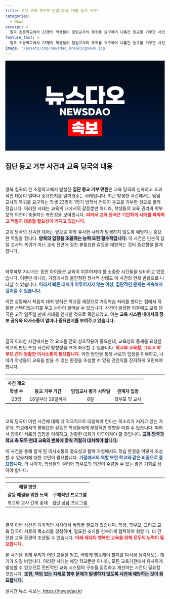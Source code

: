 ```yaml
---
title: 교사 교체 학부모 반발…학생 23명 등교 거부!
categories:
  - News
excerpt: >
  칠곡 초등학교에서 23명의 학생들이 담임교사의 복귀를 요구하며 나흘간 등교를 거부한 사건이 발생했습니다. 교육 당국은 늑장 대응에 대한 비판을 받고 있으며, 갈등 해결을 위해 최선을 다하고 있다는데, 학부모들은 담임교사의 복귀 없이는 2학기에도 등교를 거부하겠다고 밝혔습니다.
feature_text: >
  칠곡 초등학교에서 23명의 학생들이 담임교사의 복귀를 요구하며 나흘간 등교를 거부한 사건이 발생했습니다. 교육 당국은 늑장 대응에 대한 비판을 받고 있으며, 갈등 해결을 위해 최선을 다하고 있다는데, 학부모들은 담임교사의 복귀 없이는 2학기에도 등교를 거부하겠다고 밝혔습니다.
image: '/assets/img/newsdao_breakingnews.jpg'
---
```


<p><img src="/assets/img/newsdao_breakingnews.jpg" alt="koreaapp 속보" /></p>

<h2 data-ke-size="size26">집단 등교 거부 사건과 교육 당국의 대응</h2>

<p data-ke-size="size16">&nbsp;</p>

<p>경북 칠곡의 한 초등학교에서 발생한 <b>집단 등교 거부 민원</b>은 교육 당국의 신속하고 효과적인 대응이 얼마나 중요한지를 일깨워주는 사례입니다. 최근 발생한 사건에서는 담임 교사의 복귀를 요구하는 학생 23명이 1학기 방학식 전까지 등교를 거부한 것으로 알려졌습니다. 이러한 사태는 교육계 내에서의 갈등뿐만 아니라, 학생들의 교육 권리와 학부모의 의견이 충돌하는 복잡성을 보여줍니다. <b><span style="color: #ee2323;">따라서 교육 당국은 기민하게 사태를 파악하고 적절히 대응할 필요성이 커지고 있습니다.</span></b> </p>

<p>교육 당국의 신속한 대처는 앞으로 이와 유사한 사태가 발생하지 않도록 예방하는 중요한 역할을 합니다. <b><span style="background-color: #21538527;">양측의 입장을 조율하는 능력 또한 필수적입니다.</span></b> 이 사건은 단순히 담임 교사의 복귀가 아닌 교육 전반에 걸친 불필요한 갈등을 예방하는 것이 중요함을 알게 합니다.</p>

<p data-ke-size="size16">&nbsp;</p>

<p>하루하루 지나가는 동안 아이들은 교육이 이루어져야 할 소중한 시간들을 낭비하고 있었습니다. 이뿐만 아니라, 가정에서의 불안정한 정서적 상태도 이 사건의 연쇄 반응으로 나타날 수 있습니다. <b><span style="color: #1a5490;">따라서 빠른 대처가 이루어지지 않는 이상, 집단적인 문제는 계속해서 깊어질 수 있습니다.</span></b> </p>

<p>이런 상황에서 처음의 대처 방식은 학교장 재량으로 가정학습 처리를 했다는 점에서 적절한 선택이었는지를 두고 논란이 일어날 수 있습니다. 사건이 발생한 이후에도 교육 당국은 고작 일주일 만에 사태를 인지한 것으로 확인되었고, 이는 <b>교육 시스템 내에서의 정보 공유와 의사소통이 얼마나 중요한지를 보여주고 있습니다.</b> </p>

<p data-ke-size="size16">&nbsp;</p>

<p>결국 이러한 사건에서는 각 요소들 간의 상호작용이 중요한데, 교육청의 중재를 요청한 학교의 판단 또한 사건의 방향성을 크게 좌우할 수 있습니다. <b><span style="color: #ee2323;">학교와 교육청, 그리고 학부모 간의 원활한 의사소통이 필요합니다.</span></b> 어떤 방안을 통해 서로의 입장을 이해하고, 나아가 학생들이 교육을 받을 수 있는 환경을 조성할 수 있을 것인지를 진지하게 고민해야 합니다.</p>

<hr>

<table>
    <tr>
        <td style="text-align: center; height: 17px;"><b>사건 개요</b></td>
    </tr>
    <tr>
        <td style="text-align: center; height: 17px;"><b>학생 수</b></td>
        <td style="text-align: center; height: 17px;"><b>등교 거부 기간</b></td>
        <td style="text-align: center; height: 17px;"><b>담임교사 병가 시작일</b></td>
        <td style="text-align: center; height: 17px;"><b>관계자 입장</b></td>
    </tr>
    <tr>
        <td style="text-align: center; height: 17px;">23명</td>
        <td style="text-align: center; height: 17px;">16일부터 19일까지</td>
        <td style="text-align: center; height: 17px;">8일</td>
        <td style="text-align: center; height: 17px;">학부모 및 교사</td>
    </tr>
</table>

<p data-ke-size="size16">&nbsp;</p>

<p>교육 당국이 이번 사건에 대해 더 적극적으로 대응해야 한다는 목소리가 커지고 있는 가운데, 학교에서의 불필요한 갈등은 학생들에게 부정적인 영향을 미칠 수 있습니다. 따라서 양측이 서로의 입장을 이해하고, 원활한 대화가 이루어져야 할 것입니다. <b><span style="background-color: #21538527;">교육 당국과 학교 측 모두 현대 교육의 변화에 맞춰 적절히 대처해야 합니다.</span></b></p>

<p>이 사건을 통해 알게 된 의사소통의 중요성과 함께 가정에서도 학습 환경을 어떻게 조성할 수 있을지에 대한 고민이 필요합니다. <b><span style="color: #1a5490;">가정에서의 역할 또한 학교와 같은 비중으로 중요합니다.</span></b> 더 나아가, 학생들의 권리와 학부모의 의견이 수렴될 수 있는 좋은 기회로 삼아야 합니다. </p>

<hr>

<table>
    <tr>
        <td style="text-align: center; height: 17px;"><b>해결 방안</b></td>
    </tr>
    <tr>
        <td style="text-align: center; height: 17px;"><b>갈등 해결을 위한 노력</b></td>
        <td style="text-align: center; height: 17px;"><b>구체적인 프로그램</b></td>
    </tr>
    <tr>
        <td style="text-align: center; height: 17px;">학교와 교사 간의 중재</td>
        <td style="text-align: center; height: 17px;">집단 상담 프로그램</td>
    </tr>
</table>

<p data-ke-size="size16">&nbsp;</p>

<p>결국 이번 사건은 다각적인 시각에서 바라볼 필요가 있습니다. 학생, 학부모, 그리고 교육 당국이 서로의 목소리를 경청하며, 필요한 조치를 신속하게 협력하여 취할 때, 더 건전한 교육 환경이 조성될 수 있습니다. <b><span style="color: #ee2323;">미래 세대의 행복한 교육을 위해 모두의 노력이 필요합니다.</span></b> </p>

<p>본 사건을 통해 우리가 어떤 교훈을 얻고, 어떻게 행동해야 할지를 다시금 생각해보는 계기가 되길 바랍니다. 이러한 사태는 해당 학교뿐만 아니라, 모든 교육기관에서 유사하게 발생할 수 있으므로 전반적인 교육 시스템의 구조를 점검하고 개선하는 시간이 필요할 것입니다. <b><span style="background-color: #21538527;">또한, 책임 있는 자세로 향후 문제가 발생하지 않도록 사전에 예방하는 것이 중요합니다.</span></b></p>
실시간 뉴스 속보는, <a href="https://newsdao.kr" rel="dofollow">https://newsdao.kr</a>


